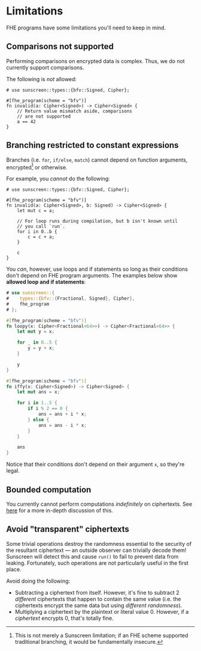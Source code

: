 # Limitations
FHE programs have some limitations you'll need to keep in mind.

## Comparisons not supported
Performing comparisons on encrypted data is complex. Thus, we do not currently support comparisons. 

The following is *not* allowed:

```rust,no_run,compile_fail
# use sunscreen::types::{bfv::Signed, Cipher};

#[fhe_program(scheme = "bfv")]
fn invalid(a: Cipher<Signed>) -> Cipher<Signed> {
    // Return value mismatch aside, comparisons
    // are not supported
    a == 42
}
```

## Branching restricted to constant expressions
Branches (i.e. `for`, `if/else`, `match`) cannot depend on function arguments, encrypted[^1] or otherwise.

For example, you *cannot* do the following:

```rust,no_run,compile_fail
# use sunscreen::types::{bfv::Signed, Cipher};

#[fhe_program(scheme = "bfv")]
fn invalid(a: Cipher<Signed>, b: Signed) -> Cipher<Signed> {
    let mut c = a;

    // For loop runs during compilation, but b isn't known until
    // you call `run`.
    for i in 0..b {
        c = c + a;
    }

    c
}
```

You *can*, however, use loops and if statements so long as their conditions don't depend on FHE program arguments. The examples below show **allowed loop and if statements**:

```rust
# use sunscreen::{
#    types::{bfv::{Fractional, Signed}, Cipher},
#    fhe_program
# };

#[fhe_program(scheme = "bfv")]
fn loopy(x: Cipher<Fractional<64>>) -> Cipher<Fractional<64>> {
    let mut y = x;

    for _ in 0..5 {
        y = y + x;
    }

    y
}

#[fhe_program(scheme = "bfv")]
fn iffy(x: Cipher<Signed>) -> Cipher<Signed> {
    let mut ans = x;

    for i in 1..5 {
        if i % 2 == 0 {
            ans = ans + i * x;
        } else {
            ans = ans - i * x;
        }
    }

    ans
}
```

Notice that their conditions don't depend on their argument `x`, so they're legal.

[^1]: This is not merely a Sunscreen limitation; if an FHE scheme supported traditional branching, it would be fundamentally insecure.

## Bounded computation
You currently cannot perform computations *indefinitely* on ciphertexts. See [here](../../advanced/noise_margin.md) for a more in-depth discussion of this.

## Avoid "transparent" ciphertexts
Some trivial operations destroy the randomness essential to the security of the resultant ciphertext &mdash; an outside observer can trivially decode them! Sunscreen will detect this and cause `run()` to fail to prevent data from leaking. Fortunately, such operations are not particularly useful in the first place. 

Avoid doing the following:
* Subtracting a ciphertext from itself. However, it's fine to subtract 2 *different* ciphertexts that happen to contain the same value (i.e. the ciphertexts encrypt the same data but using *different randomness*).
* Multiplying a ciphertext by the plaintext or literal value 0. However, if a *ciphertext* encrypts 0, that's totally fine.
